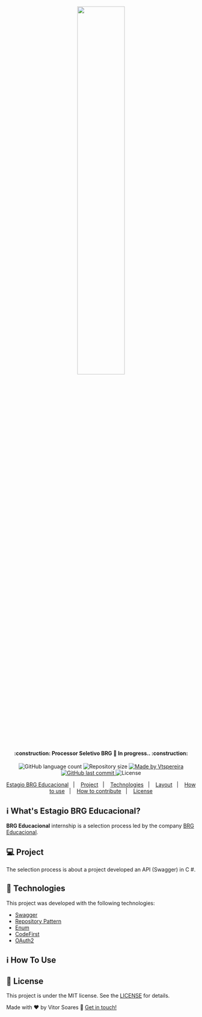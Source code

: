 <h1 align="center">
    <img src="https://brgeducacional.com.br/blog/wp-content/uploads/2018/04/logo_brg.png" width="50%"/>
</h1>

<h4 align="center"> 
	:construction: Processor Seletivo BRG 🚀 In progress.. :construction:
</h4>
<p align="center">
  <img alt="GitHub language count" src="https://img.shields.io/github/languages/count/Vtspereira/Estagio_brg?color=%2304D361">

  <img alt="Repository size" src="https://img.shields.io/github/repo-size/Vtspereira/Estagio_brg">
	
  <a href="https://www.linkedin.com/in/vtspereira/">
    <img alt="Made by Vtspereira" src="https://img.shields.io/badge/made%20by-Vtspereira-%2304D361">
  </a>

  <a href="https://github.com/Vtspereira/NLW_Booster/commits/master">
    <img alt="GitHub last commit" src="https://img.shields.io/github/last-commit/Vtspereira/Estagio_brg">
  </a>

  <img alt="License" src="https://img.shields.io/badge/license-MIT-brightgreen">
   <a href="https://github.com/Vtspereira/Estagio_brg/stargazers">
  </a>
</p>

<p align="center">
  <a href="#-nlw">Estagio BRG Educacional</a>&nbsp;&nbsp;&nbsp;|&nbsp;&nbsp;&nbsp;
  <a href="#-project">Project</a>&nbsp;&nbsp;&nbsp;|&nbsp;&nbsp;&nbsp;
  <a href="#rocket-Technologies">Technologies</a>&nbsp;&nbsp;&nbsp;|&nbsp;&nbsp;&nbsp;
  <a href="#-layout">Layout</a>&nbsp;&nbsp;&nbsp;|&nbsp;&nbsp;&nbsp;
  <a href="#-how-to-use">How to use</a>&nbsp;&nbsp;&nbsp;|&nbsp;&nbsp;&nbsp;
  <a href="#-how-to-contribute">How to contribute</a>&nbsp;&nbsp;&nbsp;|&nbsp;&nbsp;&nbsp;
  <a href="#memo-license">License</a>
</p>

## :information_source: What's Estagio BRG Educacional?

<strong>BRG Educacional</strong> internship is a selection process led by the company [BRG Educacional](https://brgeducacional.com.br/).

## 💻 Project

The selection process is about a project developed an API (Swagger) in C #.

## :rocket: Technologies

This project was developed with the following technologies:

- [Swagger][swagger]
- [Repository Pattern][RepositoryPattern]
- [Enum][Enum]
- [CodeFirst][CodeFirst]
- [OAuth2][OAuth2]

## :information_source: How To Use




## :memo: License

This project is under the MIT license. See the [LICENSE](https://github.com/Vtspereira/NLW_Booster/blob/master/LICENSE) for details.


Made with ♥ by Vitor Soares :wave: [Get in touch!](https://www.linkedin.com/in/vtspereira/)


[Swagger]: https://swagger.io/
[RepositoryPattern]: https://codewithshadman.com/repository-pattern-csharp/
[Enum]:https://docs.microsoft.com/pt-br/dotnet/api/system.enum?view=netcore-3.1
[CodeFirst]: https://www.entityframeworktutorial.net/code-first/what-is-code-first.aspx#:~:text=Code%2DFirst%20is%20mainly%20useful,which%20match%20your%20database%20design
[OAuth2]: https://oauth.net/2/jwt/
